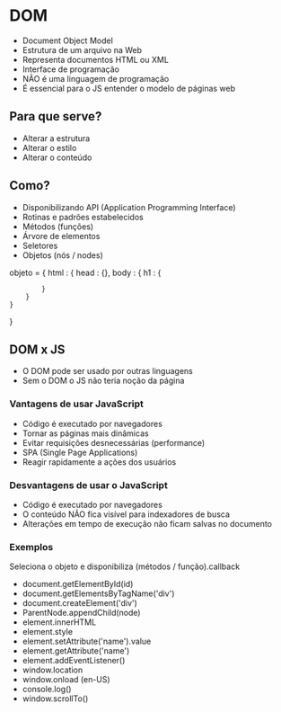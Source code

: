# DOM 
- Document Object Model
- Estrutura de um arquivo na Web 
- Representa documentos HTML ou XML
- Interface de programação
- NÃO é uma linguagem de programação 
- É essencial para o JS entender o modelo de páginas web 

## Para que serve?
- Alterar a estrutura
- Alterar o estilo 
- Alterar o conteúdo 

## Como?
- Disponibilizando API (Application Programming Interface)
- Rotinas e padrões estabelecidos
- Métodos (funções)
- Árvore de elementos
- Seletores 
- Objetos (nós / nodes)

<html>
    <head></head>
    <body></body>
</html>

objeto = {
    html : {
        head : {},
        body : {
            h1 : {

            }
        }
    }
}

## DOM x JS
- O DOM pode ser usado por outras linguagens
- Sem o DOM o JS não teria noção da página

### Vantagens de usar JavaScript
- Código é executado por navegadores
- Tornar as páginas mais dinâmicas 
- Evitar requisições desnecessárias (performance)
- SPA (Single Page Applications)
- Reagir rapidamente a ações dos usuários

### Desvantagens de usar o JavaScript
- Código é executado por navegadores
- O conteúdo NÃO fica visível para indexadores de busca
- Alterações em tempo de execução não ficam salvas no documento

### Exemplos
Seleciona o objeto e disponibiliza (métodos / função).callback

- document.getElementById(id)
- document.getElementsByTagName('div')
- document.createElement('div')
- ParentNode.appendChild(node) 
- element.innerHTML
- element.style
- element.setAttribute('name').value
- element.getAttribute('name')
- element.addEventListener()
- window.location
- window.onload (en-US)
- console.log()
- window.scrollTo()